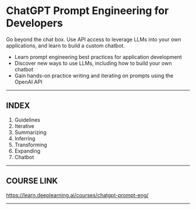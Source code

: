 # ChatGPT Prompt Engineering for Developers

Go beyond the chat box. Use API access to leverage LLMs into your own applications, and learn to build a custom chatbot.

- Learn prompt engineering best practices for application development
- Discover new ways to use LLMs, including how to build your own chatbot
- Gain hands-on practice writing and iterating on prompts using the OpenAI API

---

## INDEX

1. Guidelines
2. Iterative
3. Summarizing
4. Inferring
5. Transforming
6. Expanding
7. Chatbot

---

## COURSE LINK

<https://learn.deeplearning.ai/courses/chatgpt-prompt-eng/>

---
